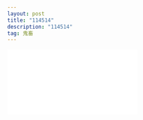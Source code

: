 ```yaml
---
layout: post
title: "114514" 
description: "114514"
tag: 鬼畜
---  
```

<iframe src="//player.bilibili.com/player.html?aid=757463293&bvid=BV1g64y1S7BG&cid=320243240&page=1" scrolling="no" border="0" frameborder="no" framespacing="0" allowfullscreen="true"></iframe>
